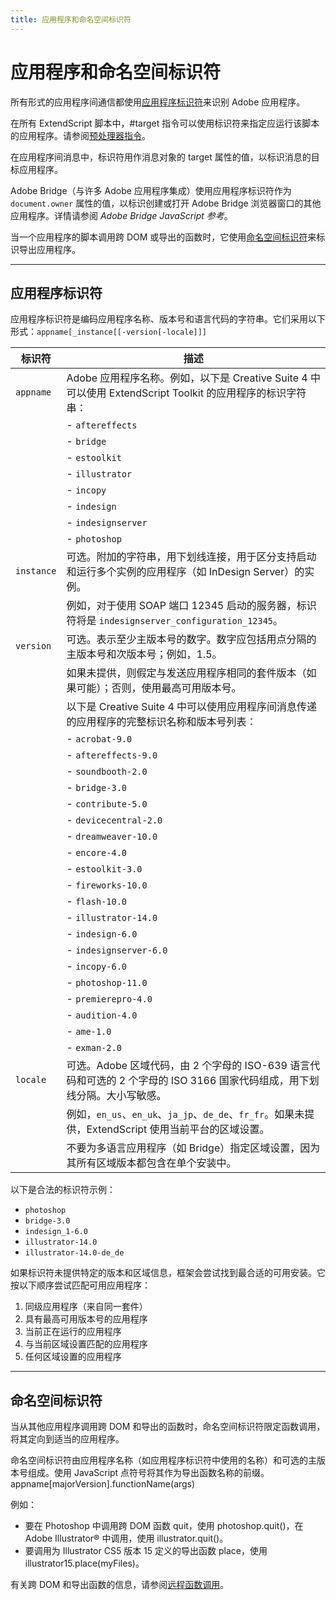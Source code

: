 ```yaml
---
title: 应用程序和命名空间标识符
---
```

# 应用程序和命名空间标识符

所有形式的应用程序间通信都使用[应用程序标识符](#application-specifiers)来识别 Adobe 应用程序。

在所有 ExtendScript 脚本中，#target 指令可以使用标识符来指定应运行该脚本的应用程序。请参阅[预处理器指令](../../extendscript-tools-features/preprocessor-directives)。

在应用程序间消息中，标识符用作消息对象的 target 属性的值，以标识消息的目标应用程序。

Adobe Bridge（与许多 Adobe 应用程序集成）使用应用程序标识符作为 `document.owner` 属性的值，以标识创建或打开 Adobe Bridge 浏览器窗口的其他应用程序。详情请参阅 *Adobe Bridge JavaScript 参考*。

当一个应用程序的脚本调用跨 DOM 或导出的函数时，它使用[命名空间标识符](#namespace-specifiers)来标识导出应用程序。

---

## 应用程序标识符

应用程序标识符是编码应用程序名称、版本号和语言代码的字符串。它们采用以下形式：`appname[_instance[[-version[-locale]]]`

| 标识符 | 描述 |
|---|---|
| `appname` | Adobe 应用程序名称。例如，以下是 Creative Suite 4 中可以使用 ExtendScript Toolkit 的应用程序的标识字符串： |
| | - `aftereffects` |
| | - `bridge` |
| | - `estoolkit` |
| | - `illustrator` |
| | - `incopy` |
| | - `indesign` |
| | - `indesignserver` |
| | - `photoshop` |
| `instance` | 可选。附加的字符串，用下划线连接，用于区分支持启动和运行多个实例的应用程序（如 InDesign Server）的实例。 |
| | 例如，对于使用 SOAP 端口 12345 启动的服务器，标识符将是 `indesignserver_configuration_12345`。 |
| `version` | 可选。表示至少主版本号的数字。数字应包括用点分隔的主版本号和次版本号；例如，1.5。 |
| | 如果未提供，则假定与发送应用程序相同的套件版本（如果可能）；否则，使用最高可用版本号。 |
| | 以下是 Creative Suite 4 中可以使用应用程序间消息传递的应用程序的完整标识名称和版本号列表： |
| | - `acrobat-9.0` |
| | - `aftereffects-9.0` |
| | - `soundbooth-2.0` |
| | - `bridge-3.0` |
| | - `contribute-5.0` |
| | - `devicecentral-2.0` |
| | - `dreamweaver-10.0` |
| | - `encore-4.0` |
| | - `estoolkit-3.0` |
| | - `fireworks-10.0` |
| | - `flash-10.0` |
| | - `illustrator-14.0` |
| | - `indesign-6.0` |
| | - `indesignserver-6.0` |
| | - `incopy-6.0` |
| | - `photoshop-11.0` |
| | - `premierepro-4.0` |
| | - `audition-4.0` |
| | - `ame-1.0` |
| | - `exman-2.0` |
| `locale` | 可选。Adobe 区域代码，由 2 个字母的 ISO-639 语言代码和可选的 2 个字母的 ISO 3166 国家代码组成，用下划线分隔。大小写敏感。 |
| | 例如，`en_us`、`en_uk`、`ja_jp`、`de_de`、`fr_fr`。如果未提供，ExtendScript 使用当前平台的区域设置。 |
| | 不要为多语言应用程序（如 Bridge）指定区域设置，因为其所有区域版本都包含在单个安装中。 |

以下是合法的标识符示例：

- `photoshop`
- `bridge-3.0`
- `indesign_1-6.0`
- `illustrator-14.0`
- `illustrator-14.0-de_de`

如果标识符未提供特定的版本和区域信息，框架会尝试找到最合适的可用安装。它按以下顺序尝试匹配可用应用程序：

1. 同级应用程序（来自同一套件）
2. 具有最高可用版本号的应用程序
3. 当前正在运行的应用程序
4. 与当前区域设置匹配的应用程序
5. 任何区域设置的应用程序

---

## 命名空间标识符

当从其他应用程序调用跨 DOM 和导出的函数时，命名空间标识符限定函数调用，将其定向到适当的应用程序。

命名空间标识符由应用程序名称（如应用程序标识符中使用的名称）和可选的主版本号组成。使用 JavaScript 点符号将其作为导出函数名称的前缀。appname[majorVersion].functionName(args)

例如：

- 要在 Photoshop 中调用跨 DOM 函数 quit，使用 photoshop.quit()，在 Adobe Illustrator® 中调用，使用 illustrator.quit()。
- 要调用为 Illustrator CS5 版本 15 定义的导出函数 place，使用 illustrator15.place(myFiles)。

有关跨 DOM 和导出函数的信息，请参阅[远程函数调用](../communications-overview#remote-function-calls)。
